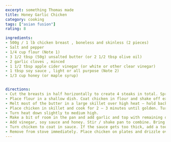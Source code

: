 ```yaml
---
excerpt: something Thomas made
title: Honey Garlic Chicken
category: cooking
tags: ["asian fusion"]
rating: 8

ingredients:
- 500g / 1 lb chicken breast , boneless and skinless (2 pieces)
- Salt and pepper
- 1/4 cup flour (Note 1)
- 3 1/2 tbsp (50g) unsalted butter (or 2 1/2 tbsp olive oil)
- 2 garlic cloves , minced
- 1 1/2 tbsp apple cider vinegar (or white or other clear vinegar)
- 1 tbsp soy sauce , light or all purpose (Note 2)
- 1/3 cup honey (or maple syrup)


directions:
- Cut the breasts in half horizontally to create 4 steaks in total. Sprinkle each side with salt and pepper.
- Place flour in a shallow dish. Coat chicken in flour and shake off excess.
- Melt most of the butter in a large skillet over high heat – hold back about 1 tsp for later.
- Place chicken in skillet and cook for 2 – 3 minutes until golden. Turn and cook the other side for 1 minute.
- Turn heat down slightly to medium high.
- Make a bit of room in the pan and add garlic and top with remaining dab of butter. Stir garlic briefly once butter melts.
- Add vinegar, soy sauce and honey. Stir / shake pan to combine. Bring sauce to simmer, then simmer for 1 minute or until slightly thickened.
- Turn chicken to coat in sauce. If the sauce gets too thick, add a touch of water and stir.
- Remove from stove immediately. Place chicken on plates and drizzle over remaining sauce.
---
```

